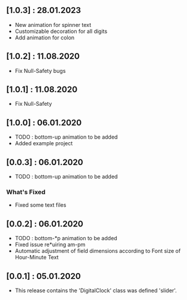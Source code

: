 ## [1.0.3] : 28.01.2023

* New animation for spinner text
* Customizable decoration for all digits
* Add animation for colon

## [1.0.2] : 11.08.2020

* Fix Null-Safety bugs

## [1.0.1] : 11.08.2020

* Fix Null-Safety

## [1.0.0] : 06.01.2020

* TODO : bottom-up animation to be added
* Added example project

## [0.0.3] : 06.01.2020

* TODO : bottom-up animation to be added

### What's Fixed

* Fixed some text files

## [0.0.2] : 06.01.2020

* TODO : bottom-*p animation to be added
* Fixed issue re*uiring am-pm
* Automatic adjustment of field dimensions according to Font size of Hour-Minute Text

## [0.0.1] : 05.01.2020

* This release contains the 'DigitalClock' class was defined 'slider'.
